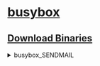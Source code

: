 ﻿# [busybox](https://busybox.net/)

## [Download Binaries](https://busybox.net/downloads/binaries/)

<details><summary>busybox_SENDMAIL</summary>

``` bash
echo "Test" | ./busybox_SENDMAIL -f <mail address> -t <mail address> -S msa.hinet.net
echo -e "Subject: Test\nHello, world." | ./busybox_SENDMAIL -f <mail address> -t <mail address> -S msa.hinet.net
```

</details>
